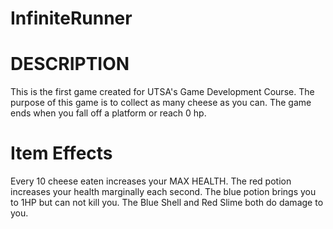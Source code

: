 # InfiniteRunner

# DESCRIPTION
This is the first game created for UTSA's Game Development Course.
The purpose of this game is to collect as many cheese as you can.
The game ends when you fall off a platform or reach 0 hp.
# Item Effects
Every 10 cheese eaten increases your MAX HEALTH.
The red potion increases your health marginally each second. 
The blue potion brings you to 1HP but can not kill you.
The Blue Shell and Red Slime both do damage to you. 
